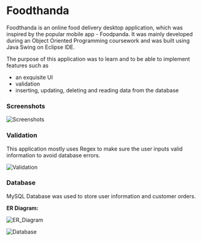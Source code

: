 # Foodthanda

Foodthanda is an online food delivery desktop application, which was inspired by the popular mobile app - Foodpanda. It was mainly developed during an Object Oriented Programming coursework and was built using Java Swing on Eclipse IDE.

The purpose of this application was to learn and to be able to implement features such as
* an exquisite UI
* validation
* inserting, updating, deleting and reading data from the database

### Screenshots

![Screenshots](https://github.com/NaifH5/Foodthanda/assets/95228176/f4ae6cea-0482-4ced-8f9e-8edac70ef054)

### Validation

This application mostly uses Regex to make sure the user inputs valid information to avoid database errors.

![Validation](https://github.com/NaifH5/Foodthanda/assets/95228176/295b48e8-2a75-4f47-b872-909b9f4db230)

### Database

MySQL Database was used to store user information and customer orders.

**ER Diagram:**

![ER_Diagram](https://github.com/NaifH5/Foodthanda/assets/95228176/9855c4fc-2dbd-4f61-a3fe-ff6e54922015)

![Database](https://github.com/NaifH5/Foodthanda/assets/95228176/86e46de3-26bc-45b6-bfbf-a1442bf0892d)
